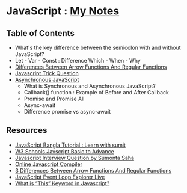 # JavaScript : [My Notes](https://gentle-thread-194.notion.site/JavaScript-Training-16fe591153f08049bfc0de83d0c00423)

## Table of Contents

- What's the key difference between the semicolon with and without JavaScript?
- Let - Var - Const : Difference Which - When - Why
- [Differences Between Arrow Functions And Regular Functions](./Arrow%20Vs%20Regular%20Function/)
- [Javascript Trick Question ](./Trick%20Question/)
- [Asynchronous JavaScript](./Aysnc%20JS/)
  - What is Synchronous and Asynchronous JavaScript?
  - Callback() function : Example of Before and After Callback
  - Promise and Promise All
  - Async-await
  - Difference promise vs async-await

## Resources

- [JavaScript Bangla Tutorial : Learn with sumit](https://www.youtube.com/watch?v=vXHefJiJM24&list=PLHiZ4m8vCp9OkrURufHpGUUTBjJhO9Ghy&index=4)
- [W3 Schools Javscript Basic to Advance](https://www.w3schools.com/js/default.asp)
- [Javascript Interview Question by Sumonta Saha](https://sumontas-organization.gitbook.io/internship-preparation-2024/javascript-+-react/javascript)
- [Online Javascript Compiler](https://www.programiz.com/javascript/online-compiler/)
- [3 Differences Between Arrow Functions And Regular Functions](https://www.youtube.com/watch?v=VPPVoYUNzCk)
- [JavaScript Event Loop Explorer Live](https://vault-developer.github.io/event-loop-explorer/)
- [What is “This” Keyword in Javascript?](https://www.simplilearn.com/tutorials/javascript-tutorial/javascript-this-keyword#:~:text=Fig%3A%20JavaScript%20%E2%80%9Cthis%E2%80%9D%20keyword,this%E2%80%9D%20references%20the%20global%20object.)
